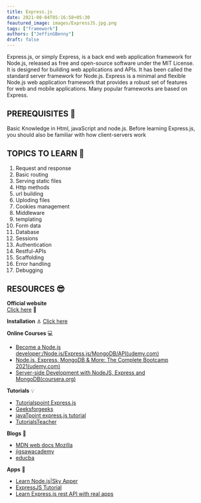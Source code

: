 ```yaml
---
title: Express.js
date: 2021-08-04T05:16:58+05:30
feautured_image: images/ExpressJS.jpg.png
tags: ["framework"]
authors: ["JeffinGBenny"]
draft: false
---
```

Express.js, or simply Express, is a back end web application framework for Node.js, released as free and open-source software under the MIT License. It is designed for building web applications and APIs. It has been called the standard server framework for Node.js. Express is a minimal and flexible Node.js web application framework that provides a robust set of features for web and mobile applications. Many popular frameworks are based on Express.

## PREREQUISITES 🧳

Basic Knowledge in Html, javaScript and   node.js.  Before learning Express.js, you should also be  familiar with how client-servers work  

## TOPICS TO LEARN 📖

1. Request and response
2. Basic routing
3. Serving static files
4. Http methods
5. url building
6. Uploding files
7. Cookies management 
8. Middleware
9. templating
10. Form data
11. Database
12. Sessions
13. Authentication
14. Restful-APIs
15. Scaffolding
16. Error handling
17. Debugging

## RESOURCES 😎

**Official website**\
  [Click here](http://expressjs.com/)  📃 

**Installation** ⚓ 
[Click here](https://expressjs.com/en/starter/installing.html)

**Online Courses** 💻

* [Become a Node.js  developer:/Node.js/Express.js/MongoDB/API(udemy.com)](https://www.udemy.com/course/become-a-nodejs-developernodejsexpressjsmongodbapi/)
* [Node.js, Express, MongoDB & More: The Complete Bootcamp 2021(udemy.com)](https://www.udemy.com/course/nodejs-express-mongodb-bootcamp/)
* [Server-side Development with NodeJS, Express and MongoDB(coursera.org)](https://www.coursera.org/learn/server-side-nodejs)

**Tutorials** 💡

* [Tutorialspoint Express.js](https://www.tutorialspoint.com/expressjs/index.htm)
* [Geeksforgeeks](https://www.geeksforgeeks.org/introduction-to-express/)
* [javaTpoint express.js tutorial](https://www.javatpoint.com/expressjs-tutorial)
* [TutorialsTeacher](https://www.tutorialsteacher.com/nodejs/expressjs)

**Blogs** 📝

* [MDN web docs Mozilla](https://developer.mozilla.org/en-US/docs/Learn/Server-side/Express_Nodejs/Introduction)
* [jigsawacademy](https://www.jigsawacademy.com/blogs/tutorial/expressjs-tutorial/amp/)
* [educba](https://www.educba.com/what-is-expressjs/)

**Apps** 📱

* [Learn Node.js|Sky Apper](https://play.google.com/store/apps/details?id=com.skyapper.learnnodejs)
* [ExpressJS Tutorial](https://play.google.com/store/apps/details?id=com.devtd.Learn_ExpressJS)
* [Learn Express.js rest API with real apps](https://play.google.com/store/apps/details?id=pmk.learnexpressjsrestapiwithrealapps)